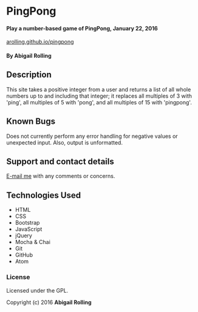 # PingPong

#### Play a number-based game of PingPong, January 22, 2016
[arolling.github.io/pingpong](http://arolling.github.io/pingpong/)


#### By Abigail Rolling

## Description

This site takes a positive integer from a user and returns a list of all whole numbers up to and including that integer; it replaces all multiples of 3 with 'ping', all multiples of 5 with 'pong', and all multiples of 15 with 'pingpong'.

## Known Bugs

Does not currently perform any error handling for negative values or unexpected input. Also, output is unformatted.

## Support and contact details

[E-mail me](mailto:arolling@gmail.com) with any comments or concerns.

## Technologies Used

* HTML
* CSS
* Bootstrap
* JavaScript
* jQuery
* Mocha & Chai
* Git
* GitHub
* Atom

### License

Licensed under the GPL.

Copyright (c) 2016 **Abigail Rolling**
